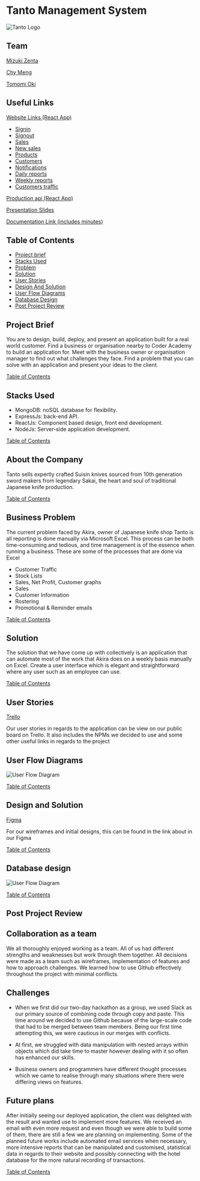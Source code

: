 # Tanto Management System

![Tanto Logo](https://image.ibb.co/gHzsDb/logo.png "Logo Title Text")

## Team
[Mizuki Zenta](https://github.com/MizukiZ/)

[Chy Meng](https://github.com/chymeng/)

[Tomomi Oki](https://github.com/okichan/)


## Useful Links

[Website Links (React App)](https://tanto.netlify.com)

* [Signin](https://tanto.netlify.com/signin)
* [Signout](https://tanto.netlify.com/signup)
* [Sales](https://tanto.netlify.com/sales)
* [New sales](https://tanto.netlify.com/new-sales)
* [Products](https://tanto.netlify.com/products)
* [Customers](https://tanto.netlify.com/customers)
* [Notifications](https://tanto.netlify.com/notifications)
* [Daily reports](https://tanto.netlify.com/report-daily)
* [Weekly reports](https://tanto.netlify.com/report-weekly)
* [Customers traffic](https://tanto.netlify.com/customer-traffic)

[Production api (React App)](https://tanto-api.now.sh/products)

[Presentation Slides](https://docs.google.com/presentation/d/1__HwmAxxGbnhNuGW9O3zxrAPKJOJ2siq-zzJoENJaEM/edit#slide=id.p)

[Documentation Link (includes minutes)](https://docs.google.com/document/d/1Cu55d0rctqWQf9sVHFZ376ZGLEOQhSpns6cviiiJxN8/edit?usp=sharing)

## Table of Contents

* [Project brief](#project-brief)
* [Stacks Used](#stacks-used)
* [Problem](#business-problem)
* [Solution](#solution)
* [User Stories](#user-stories)
* [Design And Solution](#chosen-designs-and-solution)
* [User Flow Diagrams](#user-flow-diagram)
* [Database Design](#database-design)
* [Post Project Review](#post-project-review)

## Project Brief

You are to design, build, deploy, and present an application built for a real
world customer. Find a business or organisation nearby to Coder Academy to build
an application for. Meet with the business owner or organisation manager to find
out what challenges they face. Find a problem that you can solve with an
application and present your ideas to the client.

[Table of Contents](#table-of-contents)

## Stacks Used

* MongoDB: noSQL database for flexibility.
* ExpressJs: back-end API.
* ReactJs: Component based design, front end development.
* NodeJs: Server-side application development.

[Table of Contents](#table-of-contents)

## About the Company

Tanto sells expertly crafted Suisin knives sourced from 10th generation sword
makers from legendary Sakai, the heart and soul of traditional Japanese knife
production.

[Table of Contents](#table-of-contents)

## Business Problem

The current problem faced by Akira, owner of Japanese knife shop Tanto is all
reporting is done manually via Microsoft Excel. This process can be both
time-consuming and tedious, and time management is of the essence when running a
business. These are some of the processes that are done via Excel

* Customer Traffic
* Stock Lists
* Sales, Net Profit, Customer graphs
* Sales
* Customer Information
* Rostering
* Promotional & Reminder emails

[Table of Contents](#table-of-contents)

## Solution

The solution that we have come up with collectively is an application that can
automate most of the work that Akira does on a weekly basis manually on Excel.
Create a user interface which is elegant and straightforward where any user such
as an employee can use.

[Table of Contents](#table-of-contents)

## User Stories

[Trello](https://trello.com/b/uPW701tC/term-3-major-project-tanto-knife-store)

Our user stories in regards to the application can be view on our public board
on Trello. It also includes the NPMs we decided to use and some other useful
links in regards to the project

## User Flow Diagrams

![User Flow Diagram](https://image.ibb.co/ghtNeG/Tanto_workflow_diagram.png "User Flow Diagram")

[Table of Contents](#table-of-contents)

## Design and Solution

[Figma](https://www.figma.com/file/dtRqWfQ8bnwpx6a8yMAm6z5V/Term-3-major-project)

For our wireframes and initial designs, this can be found in the link about in
our Figma

[Table of Contents](#table-of-contents)

## Database design

![User Flow Diagram](https://image.ibb.co/do3y6w/db.png "Database Design")

[Table of Contents](#table-of-contents)

## Post Project Review

## Collaboration as a team

We all thoroughly enjoyed working as a team. All of us had different strengths
and weaknesses but work through them together. All decisions were made as a team
such as wireframes, implementation of features and how to approach challenges.
We learned how to use Github effectively throughout the project with minimal
conflicts.

## Challenges

* When we first did our two-day hackathon as a group, we used Slack as our
  primary source of combining code through copy and paste. This time around we
  decided to use Github because of the large-scale code that had to be merged
  between team members. Being our first time attempting this, we were cautious
  in our merges with conflicts.

* At first, we struggled with data manipulation with nested arrays within
  objects which did take time to master however dealing with it so often has
  enhanced our skills.

* Business owners and programmers have different thought processes which we came
  to realise through many situations where there were differing views on
  features.

## Future plans

After initially seeing our deployed application, the client was delighted with
the result and wanted use to implement more features. We received an email with
even more request and even though we were able to build some of them, there are
still a few we are planning on implementing. Some of the planned future works
include automated email services when necessary, more intensive reports that can
be manipulated and customised, statistical data in regards to their website and
possibly connecting with the hotel database for the more natural recording of
transactions.

[Table of Contents](#table-of-contents)
